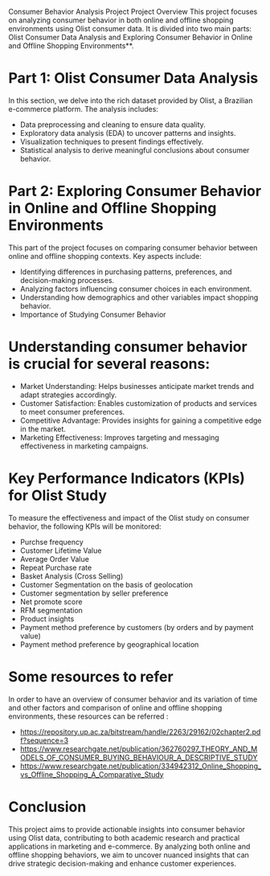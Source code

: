Consumer Behavior Analysis Project Project Overview This project focuses on analyzing consumer behavior in both online and offline shopping environments using Olist consumer data. 
It is divided into two main parts: Olist Consumer Data Analysis and Exploring Consumer Behavior in Online and Offline Shopping Environments**.

# Part 1: Olist Consumer Data Analysis
In this section, we delve into the rich dataset provided by Olist, a Brazilian e-commerce platform. The analysis includes:
- Data preprocessing and cleaning to ensure data quality.
- Exploratory data analysis (EDA) to uncover patterns and insights.
- Visualization techniques to present findings effectively.
- Statistical analysis to derive meaningful conclusions about consumer behavior.

# Part 2: Exploring Consumer Behavior in Online and Offline Shopping Environments
This part of the project focuses on comparing consumer behavior between online and offline shopping contexts. Key aspects include:
- Identifying differences in purchasing patterns, preferences, and decision-making processes.
- Analyzing factors influencing consumer choices in each environment.
- Understanding how demographics and other variables impact shopping behavior.
- Importance of Studying Consumer Behavior

# Understanding consumer behavior is crucial for several reasons:
- Market Understanding: Helps businesses anticipate market trends and adapt strategies accordingly.
- Customer Satisfaction: Enables customization of products and services to meet consumer preferences.
- Competitive Advantage: Provides insights for gaining a competitive edge in the market.
- Marketing Effectiveness: Improves targeting and messaging effectiveness in marketing campaigns.

# Key Performance Indicators (KPIs) for Olist Study
To measure the effectiveness and impact of the Olist study on consumer behavior, the following KPIs will be monitored:
- Purchse frequency
- Customer Lifetime Value
- Average Order Value
- Repeat Purchase rate
- Basket Analysis (Cross Selling)
- Customer Segmentation on the basis of geolocation
- Customer segmentation by seller preference
- Net promote score
- RFM segmentation
- Product insights
- Payment method preference by customers (by orders and by payment value)
- Payment method preference by geographical location

# Some resources to refer
In order to have an overview of consumer behavior and its variation of time and other factors and comparison of online and offline shopping environments, these resources can be referred :
- https://repository.up.ac.za/bitstream/handle/2263/29162/02chapter2.pdf?sequence=3
- https://www.researchgate.net/publication/362760297_THEORY_AND_MODELS_OF_CONSUMER_BUYING_BEHAVIOUR_A_DESCRIPTIVE_STUDY
- https://www.researchgate.net/publication/334942312_Online_Shopping_vs_Offline_Shopping_A_Comparative_Study 

# Conclusion
This project aims to provide actionable insights into consumer behavior using Olist data, contributing to both academic research and practical applications in marketing and e-commerce. 
By analyzing both online and offline shopping behaviors, we aim to uncover nuanced insights that can drive strategic decision-making and enhance customer experiences.
